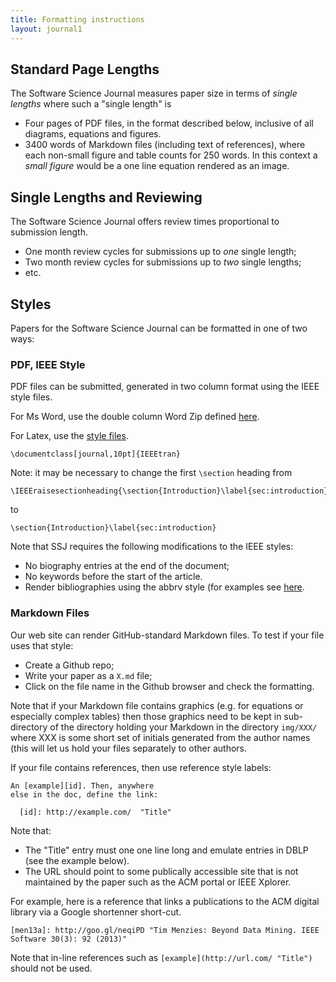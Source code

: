 ```yaml
---
title: Formatting instructions
layout: journal1
---
```


## Standard Page Lengths

The Software Science Journal measures paper size in terms of 
_single lengths_ where such a "single length" is

+ Four pages of PDF files, in the format described below, inclusive of all diagrams, equations and figures.
+ 3400 words of Markdown files (including text of references), where each non-small figure and table
  counts for 250 words. In this context a _small figure_ would be a one line equation rendered as an image.

## Single Lengths and Reviewing

The Software Science Journal offers review times proportional to submission length.

+ One month review cycles for submissions up to _one_ single length;
+ Two month review cycles for submissions up to _two_ single lengths;
+ etc.


## Styles

Papers for the Software Science Journal can be formatted in one
of two ways:

### PDF, IEEE Style

PDF files can be submitted,
generated in  two column format using
the IEEE style files.

For Ms Word, use the double column Word Zip defined
[here](http://www.computer.org/portal/web/peerreviewjournals/author).

For Latex, use the
[style files](http://www.computer.org/portal/web/peerreviewjournals/author).

    \documentclass[journal,10pt]{IEEEtran}

Note: it may be necessary to change the first `\section` heading from

    \IEEEraisesectionheading{\section{Introduction}\label{sec:introduction}}

to

    \section{Introduction}\label{sec:introduction}

Note that SSJ requires the following modifications to the IEEE styles:

+ No biography entries at the end of the document;
+ No keywords before the start of the article.
+ Render bibliographies using the abbrv style (for examples see [here](https://verbosus.com/bibtex-style-examples.html).

### Markdown Files

Our web site can render GitHub-standard Markdown files. To test if your
file uses that style:

+ Create a Github repo;
+ Write your paper as a `X.md` file;
+ Click on the file name in the Github browser and check the formatting.

Note that if your Markdown file contains graphics
(e.g. for equations or especially complex tables)
then those graphics need to be kept in sub-directory
of the directory holding your Markdown in the
directory `img/XXX/` where XXX is some short set of
initials generated from the author names (this will
let us hold your files separately to other authors.

If your file contains references, then use reference style labels:

	An [example][id]. Then, anywhere
	else in the doc, define the link:
	
	  [id]: http://example.com/  "Title"

Note that:

+ The "Title" entry must one one line long and emulate entries in DBLP (see the example below).
+ The URL should point to some publically accessible site that is not maintained by the paper such as the ACM portal
  or IEEE Xplorer. 

For example, here is a reference that links a publications to
the  ACM digital library via a Google shortenner short-cut.

````
[men13a]: http://goo.gl/neqiPD "Tim Menzies: Beyond Data Mining. IEEE Software 30(3): 92 (2013)"
````

Note that in-line references such as `[example](http://url.com/ "Title")` should not be used. 	






